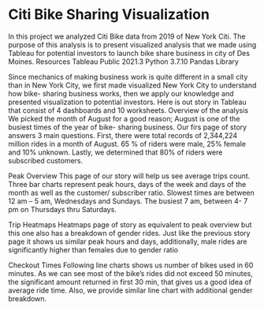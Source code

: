 # Citi Bike Sharing Visualization 

In this project we analyzed Citi Bike data from 2019 of New York Citi. The purpose of this analysis is to present visualized analysis that we made using Tableau for potential investors to launch bike share business in city of Des Moines.
Resources 
Tableau Public 2021.3
Python 3.7.10
Pandas Library 

Since mechanics of making business work is quite different in a small city than in New York City, we first made visualized New York City to understand how bike- sharing business works, then we apply our knowledge and presented visualization to potential investors. 
Here is out story in Tableau that consist of 4 dashboards and 10 worksheets. 
Overview of the analysis
We picked the month of August for a good reason; August is one of the busiest times of the year of bike- sharing business. Our firs page of story answers 3 main questions. First, there were total records of 2,344,224 million rides in a month of August. 65 % of riders were male, 25% female and 10% unknown. Lastly, we determined that 80% of riders were subscribed customers. 

Peak Overview
This page of our story will help us see average trips count.  Three bar charts represent peak hours, days of the week and days of the month as well as the customer/ subscriber ratio. 
Slowest times are between 12 am – 5 am, Wednesdays and Sundays.
The busiest 7 am, between 4- 7 pm on Thursdays thru Saturdays. 

Trip Heatmaps
Heatmaps page of story as equivalent to peak overview but this one also has a breakdown of gender rides.  Just like the previous story page it shows us similar peak hours and days, additionally, male rides are significantly higher than females due to gender ratio

Checkout Times
Following line charts shows us number of bikes used in 60 minutes.  As we can see most of the bike’s rides did not exceed 50 minutes, the significant amount returned in first 30 min, that gives us a good idea of average ride time. Also, we provide similar line chart with additional gender breakdown. 
